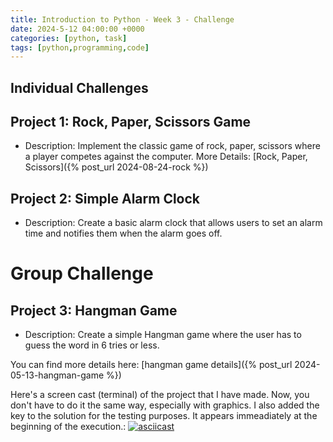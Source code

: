 ```yaml
---
title: Introduction to Python - Week 3 - Challenge
date: 2024-5-12 04:00:00 +0000
categories: [python, task]
tags: [python,programming,code]
---
```


## Individual Challenges

## Project 1: Rock, Paper, Scissors Game
- Description: Implement the classic game of rock, paper, scissors where a player competes against the computer.
More Details: [Rock, Paper, Scissors]({% post_url 2024-08-24-rock %})

## Project 2: Simple Alarm Clock
- Description: Create a basic alarm clock that allows users to set an alarm time and notifies them when the alarm goes off.

# Group Challenge

## Project 3: Hangman Game
- Description: Create a simple Hangman game where the user has to guess the word in 6 tries or less.

You can find more details here: [hangman game details]({% post_url 2024-05-13-hangman-game %})

Here's a screen cast (terminal) of the project that I have made. Now, you don't have to do it the same way, especially with graphics. I also added the key to the solution for the testing purposes. It appears immeadiately at the beginning of the execution.:
[![asciicast](https://asciinema.org/a/iUTVa1Dg0BcPwqIESMCPv5BHF.svg)](https://asciinema.org/a/iUTVa1Dg0BcPwqIESMCPv5BHF)

